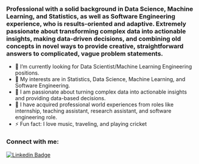 ### Professional with a solid background in Data Science, Machine Learning, and Statistics, as well as Software Engineering experience, who is results-oriented and adaptive.  Extremely passionate about transforming complex data into actionable insights, making data-driven decisions, and combining old concepts in novel ways to provide creative, straightforward answers to complicated, vague problem statements. 

- 🔭 I’m currently looking for Data Scientist/Machine Learning Engineering positions.
- 🥅 My interests are in Statistics, Data Science, Machine Learning, and Software Engineering.
- 🌱 I am passionate about turning complex data into actionable insights and providing data-based decisions.
- 👯 I have acquired professional world experiences from roles like internship, teaching assistant, research assistant, and software engineering role.
- ⚡ Fun fact: I love music, traveling, and playing cricket


### Connect with me:

[![Linkedin Badge](https://img.shields.io/badge/-robinyuarizona-blue?style=flat-square&logo=Linkedin&logoColor=white&link=https://www.linkedin.com/in/robinyuarizona/)](https://www.linkedin.com/in/robinyuarizona/)

<!---
### Languages and Tools:
[![Python](https://img.shields.io/static/v1?label=&message=Python&color=3C78A9&logo=python&logoColor=FFFFFF)](https://www.python.org/)
[![R](https://img.shields.io/static/v1?label=&message=R&color=3C78A9&logo=R&logoColor=FFFFFF)](https://www.r-project.org/)
-->


<!--- 
![Robin's github stats](https://github-readme-stats.vercel.app/api?username=robinyUArizona&hide=["issues"]&show_icons=true)

![visitors](https://visitor-badge.glitch.me/badge?page_id=robinyUArizona.robinyUArizona)
-->









